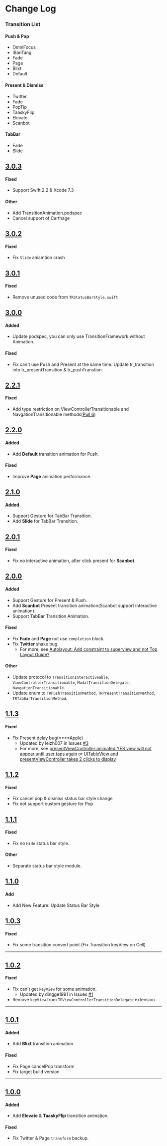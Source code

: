 # Change Log

### Transition List

#### Push & Pop    
* OmniFocus     
* IBanTang    
* Fade    
* Page     
* Blixt
* Default

#### Present & Dismiss    
* Twitter     
* Fade    
* PopTip   
* TaaskyFlip    
* Elevate  
* Scanbot

#### TabBar
* Fade
* Slide

## [3.0.3](https://github.com/DianQK/TransitionTreasury/releases/tag/3.0.3)
#### Fixed
* Support Swift 2.2 & Xcode 7.3

#### Other
* Add TransitionAnimation.podspec
* Cancel support of Carthage

## [3.0.2](https://github.com/DianQK/TransitionTreasury/releases/tag/3.0.2)
#### Fixed
* Fix `Slide` aniamtion crash

## [3.0.1](https://github.com/DianQK/TransitionTreasury/releases/tag/3.0.1)
#### Fixed
* Remove unused code from `TRStatusBarStyle.swift`

## [3.0.0](https://github.com/DianQK/TransitionTreasury/releases/tag/3.0.0)

#### Added
* Update podspec, you can only use TransitionFramework without Animation.

#### Fixed
* Fix can't use Push and Present at the same time. Update tr_transition into tr_presentTransition & tr_pushTranstion.

## [2.2.1](https://github.com/DianQK/TransitionTreasury/releases/tag/2.2.1)

#### Fixed
* Add type restriction on ViewControllerTransitionable and NavgationTransitionable methods([Pull 6](https://github.com/DianQK/TransitionTreasury/pull/6))

## [2.2.0](https://github.com/DianQK/TransitionTreasury/releases/tag/2.2.0)

#### Added
* Add **Default** transition animation for Push.

#### Fixed
* Improve **Page** animation performance.

## [2.1.0](https://github.com/DianQK/TransitionTreasury/releases/tag/2.1.0)

#### Added
* Support Gesture for TabBar Transition.
* Add **Slide** for TabBar Transition.

## [2.0.1](https://github.com/DianQK/TransitionTreasury/releases/tag/2.0.1)

#### Fixed
* Fix no interactive animation, after click present for **Scanbot**.

## [2.0.0](https://github.com/DianQK/TransitionTreasury/releases/tag/2.0.0)

#### Added
* Support Gesture for Present & Push.
* Add **Scanbot** Present transition animation(Scanbot support interactive animation).
* Support TabBar Transition Animation.

#### Fixed
* Fix **Fade** and **Page** not use `completion` block.
* Fix **Twitter** shake bug.
  * For more, see [Autolayout: Add constraint to superview and not Top Layout Guide?](http://stackoverflow.com/questions/28766210/autolayout-add-constraint-to-superview-and-not-top-layout-guide).

#### Other
* Update protocol to `TransitionInteractiveable`, `ViewControllerTransitionable`, `ModalTransitionDelegate`, `NavgationTransitionable`.
* Update enum to `TRPushTransitionMethod`, `TRPresentTransitionMethod`, `TRTabBarTransitionMethod`.

## [1.1.3](https://github.com/DianQK/TransitionTreasury/releases/tag/1.1.3)

#### Fixed
* Fix Present delay bug(****Apple)
  * Updated by leizh007 in Issues [#3](https://github.com/DianQK/TransitionTreasury/issues/3)
  * For more, see [presentViewController:animated:YES view will not appear until user taps again](http://stackoverflow.com/questions/21075540/presentviewcontrolleranimatedyes-view-will-not-appear-until-user-taps-again) or [UITableView and presentViewController takes 2 clicks to display](http://stackoverflow.com/questions/20320591/uitableview-and-presentviewcontroller-takes-2-clicks-to-display)

## [1.1.2](https://github.com/DianQK/TransitionTreasury/releases/tag/1.1.2)

#### Fixed
* Fix cancel pop & dismiss status bar style change
* Fix not support custom gesture for Pop  

## [1.1.1](https://github.com/DianQK/TransitionTreasury/releases/tag/1.1.1)   

#### Fixed   
* Fix no `Hide` status bar style.   

#### Other
* Separate status bar style module.

## [1.1.0](https://github.com/DianQK/TransitionTreasury/releases/tag/1.1.0)   

#### Add    

* Add New Feature: Update Status Bar Style

## [1.0.3](https://github.com/DianQK/TransitionTreasury/releases/tag/1.0.3)

#### Fixed   

* Fix some transition convert point.(Fix Transition keyView on Cell)   

---

## [1.0.2](https://github.com/DianQK/TransitionTreasury/releases/tag/1.0.2)

#### Fixed   
* Fix can't get `keyView` for some animation.
  * Updated by dingge1991 in Issues [#1](https://github.com/DianQK/TransitionTreasury/issues/1)
* Remove `keyView` from `TRViewControllerTransitionDelegate` extension

---

## [1.0.1](https://github.com/DianQK/TransitionTreasury/releases/tag/1.0.1)

#### Added   
* Add **Blixt** transition animation.       

#### Fixed   
* Fix Page cancelPop transform    
* Fix target build version

---

## [1.0.0](https://github.com/DianQK/TransitionTreasury/releases/tag/1.0.0)

#### Added   
* Add **Elevate** & **TaaskyFlip** transition animation.       

#### Fixed   
* Fix Twitter & Page `transform` backup.  

